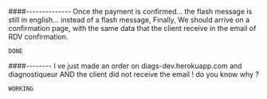 ####--------------
Once the payment is confirmed… the flash message is still in english…
instead of a flash message, 
Finally, We should arrive on a confirmation page, with the same data that the client receive in the email of RDV confirmation.

    DONE

####--------
I ve just made an order on diags-dev.herokuapp.com and diagnostiqueur AND the client did not receive the email ! do you know why ?

    WORKING
    